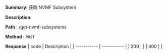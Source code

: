 **Summary**: 获取 NVMF Subsystem

**Description**:

**Path** : /get-nvmf-subsystems

**Method** : `POST`

**Response**
| code      | Description |
| ----------- | ----------- |
|  200   |       |
|  400   |       |

